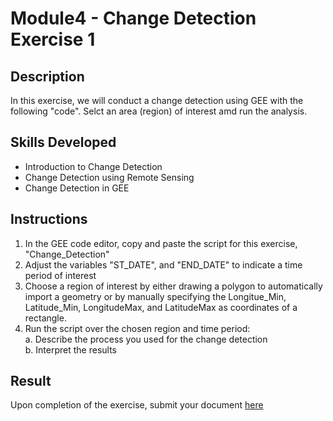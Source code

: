 # Module4 - Change Detection Exercise 1

## Description
In this exercise, we will conduct a change detection using GEE with the following "code". Selct an area (region) of interest amd run the analysis.

## Skills Developed
- Introduction to Change Detection
- Change Detection using Remote Sensing
- Change Detection in GEE

## Instructions
1. In the GEE code editor, copy and paste the script for this exercise, "Change_Detection"
2. Adjust the variables "ST_DATE", and "END_DATE" to indicate a time period of interest
3. Choose a region of interest by either drawing a polygon to automatically import a geometry or by manually specifying the Longitue_Min, Latitude_Min, LongitudeMax, and LatitudeMax as coordinates of a rectangle.
4. Run the script over the chosen region and time period: <br>
  a. Describe the process you used for the change detection <br>
  b. Interpret the results <br>

## Result
Upon completion of the exercise, submit your document [here](https://github.com/SERVIR-WA/GALUP/issues/new?assignees=Achidago&labels=Exercise+W4M2&template=Exercise3Template.md&title=Workshop+4+exercise+1+%5Breplace+with+your+name%5D)
